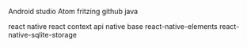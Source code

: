 Android studio
Atom
fritzing
github
java

react native
react context api
native base
react-native-elements
react-native-sqlite-storage
